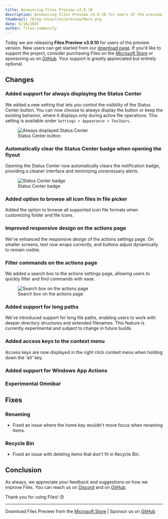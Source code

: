 ```yaml
---
title: Announcing Files Preview v3.9.10
description: Announcing Files Preview v3.9.10 for users of the preview version.
thumbnail: /blog-resources/preview/Hero.png
date: 6/16/2025
author: files-community
---
```


Today we are releasing **Files Preview v3.9.10** for users of the preview version. New users can get started from our [download page](/download/). If you'd like to support the project, consider purchasing Files on the [Microsoft Store](ms-windows-store://pdp/?ProductId=9NSQD9PKV3SS&cid=FilesWebsite) or sponsoring us on [GitHub](https://github.com/sponsors/yaira2). Your support is greatly appreciated but entirely optional.

## Changes

### Added support for always displaying the Status Center

We added a new setting that lets you control the visibility of the Status Center button. You can now choose to always display the button or keep the existing behavior, where it displays only during active file operations. This setting is available under `Settings > Appearance > Toolbars`.

<figure>
    <img src="/blog-resources/v4/StatusCenterButton.png" alt="Always displayed Status Center" />
    <figcaption>Status Center button</figcaption>
</figure>

### Automatically clear the Status Center badge when opening the flyout

Opening the Status Center now automatically clears the notification badge, providing a cleaner interface and minimizing unnecessary alerts.

<figure>
    <img src="/blog-resources/v4/StatusCenterBadge.png" alt="Status Center badge" />
    <figcaption>Status Center badge</figcaption>
</figure>

### Added option to browse all icon files in file picker

Added the option to browse all supported icon file formats when customizing folder and file icons.

### Improved responsive design on the actions page  

We've enhanced the responsive design of the actions settings page. On smaller screens, text now wraps correctly, and buttons adjust dynamically to remain visible.

### Filter commands on the actions page  

We added a search box to the actions settings page, allowing users to quickly filter and find commands with ease.

<figure>
    <img src="/blog-resources/v4/FilterActions.png" alt="Search box on the actions page" />
    <figcaption>Search box on the actions page</figcaption>
</figure>

### Added support for long paths

We've introduced support for long file paths, enabling users to work with deeper directory structures and extended filenames. This feature is currently experimental and subject to change in future builds.

### Added access keys to the context menu

Access keys are now displayed in the right click context menu when holding down the 'alt' key.

### Added support for Windows App Actions

### Experimental Omnibar

## Fixes

### Renaming

- Fixed an issue where the home key wouldn't move focus when renaming items.  

### Recycle Bin

- Fixed an issue with deleting items that don't fit in Recycle Bin.

## Conclusion

As always, we appreciate your feedback and suggestions on how we improve Files. You can reach us on [Discord](https://discord.gg/files) and on [GitHub](https://github.com/files-community/Files/).

Thank you for using Files! 😊

---

Download Files Preview from the [Microsoft Store](ms-windows-store://pdp/?ProductId=9NSQD9PKV3SS&cid=FilesWebsite) | Sponsor us on [GitHub](https://github.com/sponsors/yaira2/)
